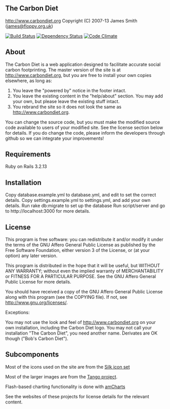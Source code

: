 The Carbon Diet
---------------

http://www.carbondiet.org
Copyright (C) 2007-13 James Smith (james@floppy.org.uk)

[![Build Status](https://travis-ci.org/Floppy/carbon-diet.png?branch=master)](https://travis-ci.org/Floppy/carbon-diet)
[![Dependency Status](https://gemnasium.com/Floppy/carbon-diet.png)](https://gemnasium.com/Floppy/carbon-diet)
[![Code Climate](https://codeclimate.com/github/Floppy/carbon-diet.png)](https://codeclimate.com/github/Floppy/carbon-diet)

About
-----

The Carbon Diet is a web application designed to facilitate accurate social
carbon footprinting. The master version of the site is at http://www.carbondiet.org,
but you are free to install your own copies elsewhere, as long as:

1. You leave the "powered by" notice in the footer intact.
2. You leave the existing content in the "help/about" section. You may add your
   own, but please leave the existing stuff intact.
3. You rebrand the site so it does not look the same as http://www.carbondiet.org.

You can change the source code, but you must make the modified source code
available to users of your modified site. See the license section below for
details. If you do change the code, please inform the developers through github
so we can integrate your improvements!

Requirements
------------

Ruby on Rails 3.2.13

Installation
------------

Copy database.example.yml to database.yml, and edit to set the correct details.
Copy settings.example.yml to settings.yml, and add your own details.
Run rake db:migrate to set up the database
Run script/server and go to http://localhost:3000 for more details.

License
-------

This program is free software: you can redistribute it and/or modify
it under the terms of the GNU Affero General Public License as published by
the Free Software Foundation, either version 3 of the License, or
(at your option) any later version.

This program is distributed in the hope that it will be useful,
but WITHOUT ANY WARRANTY; without even the implied warranty of
MERCHANTABILITY or FITNESS FOR A PARTICULAR PURPOSE.  See the
GNU Affero General Public License for more details.

You should have received a copy of the GNU Affero General Public License
along with this program (see the COPYING file).  If not, see
http://www.gnu.org/licenses/.

Exceptions:

You may not use the look and feel of http://www.carbondiet.org on your
own installation, including the Carbon Diet logo. You may not call your
installation "The Carbon Diet", you need another name. Derivates are OK though
("Bob's Carbon Diet").

Subcomponents
-------------

Most of the icons used on the site are from the [Silk icon set](http://www.famfamfam.com/lab/icons/silk/)

Most of the larger images are from the [Tango project](http://tango.freedesktop.org/).

Flash-based charting functionality is done with [amCharts](http://www.amcharts.com/)

See the websites of these projects for license details for the relevant content.
